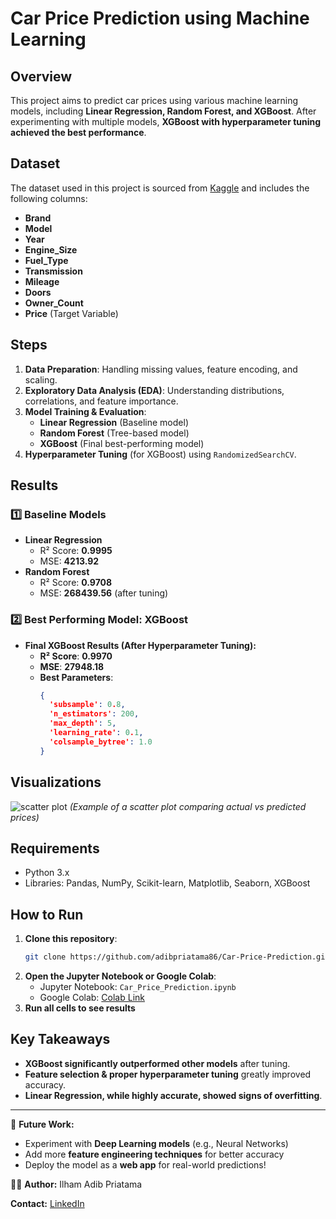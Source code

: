 # Car Price Prediction using Machine Learning

## Overview
This project aims to predict car prices using various machine learning models, including **Linear Regression, Random Forest, and XGBoost**. After experimenting with multiple models, **XGBoost with hyperparameter tuning achieved the best performance**.

## Dataset
The dataset used in this project is sourced from [Kaggle](https://www.kaggle.com/datasets/asinow/car-price-dataset) and includes the following columns:
- **Brand**
- **Model**
- **Year**
- **Engine_Size**
- **Fuel_Type**
- **Transmission**
- **Mileage**
- **Doors**
- **Owner_Count**
- **Price** (Target Variable)

## Steps
1. **Data Preparation**: Handling missing values, feature encoding, and scaling.
2. **Exploratory Data Analysis (EDA)**: Understanding distributions, correlations, and feature importance.
3. **Model Training & Evaluation**:
   - **Linear Regression** (Baseline model)
   - **Random Forest** (Tree-based model)
   - **XGBoost** (Final best-performing model)
4. **Hyperparameter Tuning** (for XGBoost) using `RandomizedSearchCV`.

## Results
### **1️⃣ Baseline Models**
- **Linear Regression**
  - R² Score: **0.9995**
  - MSE: **4213.92**
- **Random Forest**
  - R² Score: **0.9708**
  - MSE: **268439.56** (after tuning)

### **2️⃣ Best Performing Model: XGBoost**
- **Final XGBoost Results (After Hyperparameter Tuning):**
  - **R² Score**: **0.9970**
  - **MSE**: **27948.18**
  - **Best Parameters**:  
    ```json
    {
      'subsample': 0.8,
      'n_estimators': 200,
      'max_depth': 5,
      'learning_rate': 0.1,
      'colsample_bytree': 1.0
    }
    ```

## Visualizations
![scatter plot](https://github.com/user-attachments/assets/c61ce5c4-98fc-4db6-93af-f04f5f09955d)
*(Example of a scatter plot comparing actual vs predicted prices)*

## Requirements
- Python 3.x
- Libraries: Pandas, NumPy, Scikit-learn, Matplotlib, Seaborn, XGBoost

## How to Run
1. **Clone this repository**:
   ```bash
   git clone https://github.com/adibpriatama86/Car-Price-Prediction.git
   ```
2. **Open the Jupyter Notebook or Google Colab**:
   - Jupyter Notebook: `Car_Price_Prediction.ipynb`
   - Google Colab: [Colab Link](https://colab.research.google.com/drive/1HPJ97Q962sZvolwofGas-zeHwHBUBi37?usp=sharing)
3. **Run all cells to see results**

## Key Takeaways
- **XGBoost significantly outperformed other models** after tuning.
- **Feature selection & proper hyperparameter tuning** greatly improved accuracy.
- **Linear Regression, while highly accurate, showed signs of overfitting**.

---
🚀 **Future Work:**
- Experiment with **Deep Learning models** (e.g., Neural Networks)
- Add more **feature engineering techniques** for better accuracy
- Deploy the model as a **web app** for real-world predictions!

👨‍💻 **Author:** Ilham Adib Priatama

**Contact:** [LinkedIn](http://linkedin.com/in/ilhamadibpriatama)
